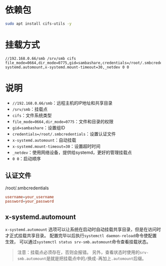 # 依赖包
```bash
sudo apt install cifs-utils -y
```

# 挂载方式
```fstab
//192.168.0.66/smb /srv/smb cifs file_mode=0664,dir_mode=0775,gid=sambashare,credentials=/root/.smbcredentials,x-systemd.automount,x-systemd.mount-timeout=30,_netdev 0 0
```

# 说明
- `//192.168.0.66/smb`：远程主机的IP地址和共享目录
- `/srv/smb`：挂载点
- `cifs`：文件系统类型
- `file_mode=0664,dir_mode=0775`：文件和目录的权限
- `gid=sambashare`：设置组ID
- `credentials=/root/.smbcredentials`：设置认证文件
- `x-systemd.automount`：自动挂载
- `x-systemd.mount-timeout=30`：设置超时时间
- `_netdev`：使用网络设备，提供给systemd，更好的管理挂载点
- `0 0`：启动顺序

## 认证文件
/root/.smbcredentials
```conf
username=your_username
password=your_password
```

## x-systemd.automount
`x-systemd.automount` 选项可以让系统在启动时自动挂载共享目录，但是在访问时才正式挂载共享目录。
配置完毕以后执行`systemctl daemon-reload`命令使配置生效，
可以通过`systemctl status srv-smb.automount`命令查看挂载状态。
> 注意：挂载点必须存在，否则会报错。
> 另外，查看状态时使用的`srv-smb.automount`是就是把挂载点中的`/`换成`-`再加上`.automount`后缀。
